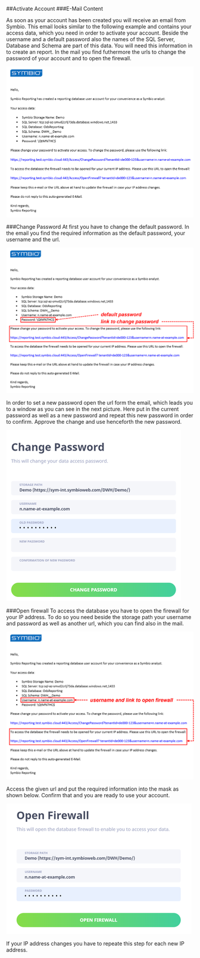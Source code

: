 ##Activate Account
###E-Mail Content

As soon as your account has been created you will receive an email from Symbio.  This email looks similar to the following example and contains your access data, which you need in order to activate your account. Beside the username and a default password also the names of the SQL Server, Database and Schema are part of this data. You will need this information in to create an report. In the mail you find futhermore the urls to change the password of your account and to open the firewall. 

![Example Mail](media\Email.png)

###Change Password
At first you have to change the default password. In the email you find the required information as the default password, your username and the url.

![Find information in the Mail](media\ChangePassword01.png)

In order to set a new password open the url form the email, which leads you to a window as you can see in the next picture. Here put in the current password as well as a new password and repeat this new password in order to confirm. Approve the change and use henceforth the new password.

![Change Password](media\ChangePassword02.png)

###Open firewall
To access the database you have to open the firewall for your IP address. To do so you need beside the storage path your username and password as well as another url, which you can find also in the mail.

![Find information in the Mail](media\OpenFirewall01.png)

Access the given url and put the required information into the mask as shown below. Confirm that and you are ready to use your account.

![Open firewall](media\OpenFirewall02.png)

If your IP address changes you have to repeate this step for each new IP address.
